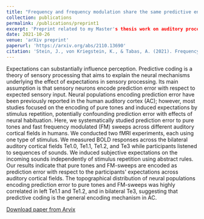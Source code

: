 ```yaml
---
title: "Frequency and frequency modulation share the same predictive encoding mechanisms in human auditory cortex"
collection: publications
permalink: /publications/preprint1
excerpt: 'Preprint related to my Master's thesis work on auditory processing.'
date: 2021-10-26
venue: 'arXiv preprint'
paperurl: 'https://arxiv.org/abs/2110.13690'
citation: 'Stein, J., von Kriegstein, K., & Tabas, A. (2021). Frequency and frequency modulation share the same predictive encoding mechanisms in human auditory cortex. &quot; <i>Journal 1</i>. 1(1).'
---
```

Expectations can substantially influence perception. Predictive coding is a theory of sensory processing that aims to explain the neural mechanisms underlying the effect of expectations in sensory processing. Its main assumption is that sensory neurons encode prediction error with respect to expected sensory input. Neural populations encoding prediction error have been previously reported in the human auditory cortex (AC); however, most studies focused on the encoding of pure tones and induced expectations by stimulus repetition, potentially confounding prediction error with effects of neural habituation. Here, we systematically studied prediction error to pure tones and fast frequency modulated (FM) sweeps across different auditory cortical fields in humans. We conducted two fMRI experiments, each using one type of stimulus. We measured BOLD responses across the bilateral auditory cortical fields Te1.0, Te1.1, Te1.2, and Te3 while participants listened to sequences of sounds. We induced subjective expectations on the incoming sounds independently of stimulus repetition using abstract rules. Our results indicate that pure tones and FM-sweeps are encoded as prediction error with respect to the participants' expectations across auditory cortical fields. The topographical distribution of neural populations encoding prediction error to pure tones and FM-sweeps was highly correlated in left Te1.1 and Te1.2, and in bilateral Te3, suggesting that predictive coding is the general encoding mechanism in AC.

[Download paper from Arvix](https://arxiv.org/abs/2110.13690)
